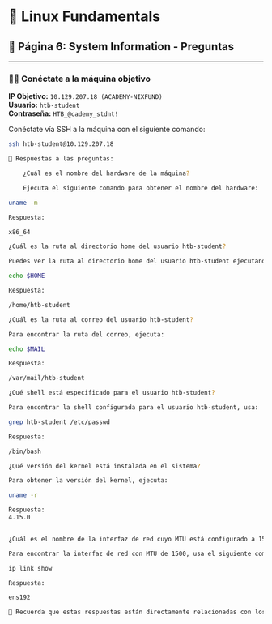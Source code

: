 # 🐧 Linux Fundamentals  
## 📄 Página 6: System Information - Preguntas

---

### 🧑‍💻 Conéctate a la máquina objetivo

**IP Objetivo:** `10.129.207.18 (ACADEMY-NIXFUND)`  
**Usuario:** `htb-student`  
**Contraseña:** `HTB_@cademy_stdnt!`

Conéctate vía SSH a la máquina con el siguiente comando:

```bash
ssh htb-student@10.129.207.18

📝 Respuestas a las preguntas:

    ¿Cuál es el nombre del hardware de la máquina?

    Ejecuta el siguiente comando para obtener el nombre del hardware:

uname -m

Respuesta:

x86_64

¿Cuál es la ruta al directorio home del usuario htb-student?

Puedes ver la ruta al directorio home del usuario htb-student ejecutando:

echo $HOME

Respuesta:

/home/htb-student

¿Cuál es la ruta al correo del usuario htb-student?

Para encontrar la ruta del correo, ejecuta:

echo $MAIL

Respuesta:

/var/mail/htb-student

¿Qué shell está especificado para el usuario htb-student?

Para encontrar la shell configurada para el usuario htb-student, usa:

grep htb-student /etc/passwd

Respuesta:

/bin/bash

¿Qué versión del kernel está instalada en el sistema?

Para obtener la versión del kernel, ejecuta:

uname -r

Respuesta:
4.15.0


¿Cuál es el nombre de la interfaz de red cuyo MTU está configurado a 1500?

Para encontrar la interfaz de red con MTU de 1500, usa el siguiente comando:

ip link show

Respuesta:

ens192

📌 Recuerda que estas respuestas están directamente relacionadas con los comandos ejecutados en la máquina de destino. Sigue paso a paso para completar el desafío.